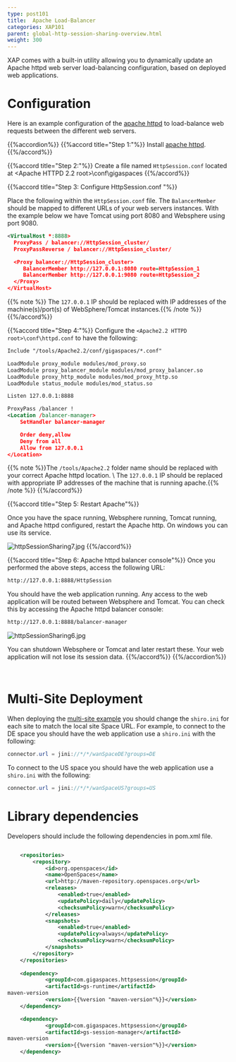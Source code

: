 ```yaml
---
type: post101
title:  Apache Load-Balancer
categories: XAP101
parent: global-http-session-sharing-overview.html
weight: 300
---
```




XAP comes with a built-in utility allowing you to dynamically update an Apache httpd web server load-balancing configuration, based on deployed web applications.

# Configuration

Here is an example configuration of the [apache httpd](http://httpd.apache.org)  to load-balance  web requests between the different web servers.

{{%accordion%}}
{{%accord   title="Step 1:"%}}
Install [apache httpd](http://httpd.apache.org).
{{%/accord%}}

{{%accord   title="Step 2:"%}}
Create a file named `HttpSession.conf` located at <Apache HTTPD 2.2 root>\conf\gigaspaces
{{%/accord%}}

{{%accord   title="Step 3: Configure HttpSession.conf "%}}

Place the following within the `HttpSession.conf` file. The `BalancerMember` should be mapped to different URLs of your web servers instances. With the example below we have Tomcat using port 8080 and Websphere using port 9080.


```xml
<VirtualHost *:8888>
  ProxyPass / balancer://HttpSession_cluster/
  ProxyPassReverse / balancer://HttpSession_cluster/

  <Proxy balancer://HttpSession_cluster>
     BalancerMember http://127.0.0.1:8080 route=HttpSession_1
     BalancerMember http://127.0.0.1:9080 route=HttpSession_2
  </Proxy>
</VirtualHost>
```

{{% note %}} The `127.0.0.1` IP should be replaced with IP addresses of the machine(s)/port(s) of WebSphere/Tomcat instances.{{% /note %}}
{{%/accord%}}

{{%accord   title="Step 4:"%}}
 Configure the `<Apache2.2 HTTPD root>\conf\httpd.conf` to have the following:


```xml
Include "/tools/Apache2.2/conf/gigaspaces/*.conf"

LoadModule proxy_module modules/mod_proxy.so
LoadModule proxy_balancer_module modules/mod_proxy_balancer.so
LoadModule proxy_http_module modules/mod_proxy_http.so
LoadModule status_module modules/mod_status.so

Listen 127.0.0.1:8888

ProxyPass /balancer !
<Location /balancer-manager>
	SetHandler balancer-manager

	Order deny,allow
	Deny from all
	Allow from 127.0.0.1
</Location>
```

{{% note %}}The `/tools/Apache2.2` folder name should be replaced with your correct Apache httpd location. \\ The `127.0.0.1` IP should be replaced with appropriate IP addresses of the machine that is running apache.{{% /note %}}
{{%/accord%}}

{{%accord  title="Step 5: Restart Apache"%}}


Once you have the space running, Websphere running, Tomcat running, and Apache httpd configured, restart the Apache http. On windows you can use its service.

![httpSessionSharing7.jpg](/attachment_files/httpSessionSharing7.jpg)
{{%/accord%}}

{{%accord   title="Step 6: Apache httpd balancer console"%}}
Once you performed the above steps, access the following URL:

```bash
http://127.0.0.1:8888/HttpSession
```
You should have the web application running. Any access to the web application will be routed between Websphere and Tomcat. You can check this by accessing the Apache httpd balancer console:

```bash
http://127.0.0.1:8888/balancer-manager
```

![httpSessionSharing6.jpg](/attachment_files/httpSessionSharing6.jpg)

You can shutdown Websphere or Tomcat and later restart these. Your web application will not lose its session data.
{{%/accord%}}
{{%/accordion%}}

<br/>

# Multi-Site Deployment

When deploying the [multi-site example](/sbp/wan-replication-gateway.html) you should change the `shiro.ini` for each site to match the local site Space URL. For example, to connect to the DE space you should have the web application use a `shiro.ini` with the following:


```java
connector.url = jini://*/*/wanSpaceDE?groups=DE
```

To connect to the US space you should have the web application use a `shiro.ini` with the following:


```java
connector.url = jini://*/*/wanSpaceUS?groups=US
```

# Library dependencies

Developers should include the following dependencies in pom.xml file.


```xml

	<repositories>
		<repository>
			<id>org.openspaces</id>
			<name>OpenSpaces</name>
			<url>http://maven-repository.openspaces.org</url>
			<releases>
				<enabled>true</enabled>
				<updatePolicy>daily</updatePolicy>
				<checksumPolicy>warn</checksumPolicy>
			</releases>
			<snapshots>
				<enabled>true</enabled>
				<updatePolicy>always</updatePolicy>
				<checksumPolicy>warn</checksumPolicy>
			</snapshots>
		</repository>
	</repositories>
	
	<dependency>
			<groupId>com.gigaspaces.httpsession</groupId>
			<artifactId>gs-runtime</artifactId>
maven-version
			<version>{{%version "maven-version"%}}</version>
	</dependency>

	<dependency>
			<groupId>com.gigaspaces.httpsession</groupId>
			<artifactId>gs-session-manager</artifactId>
maven-version
			<version>{{%version "maven-version"%}}</version>
	</dependency>
```

